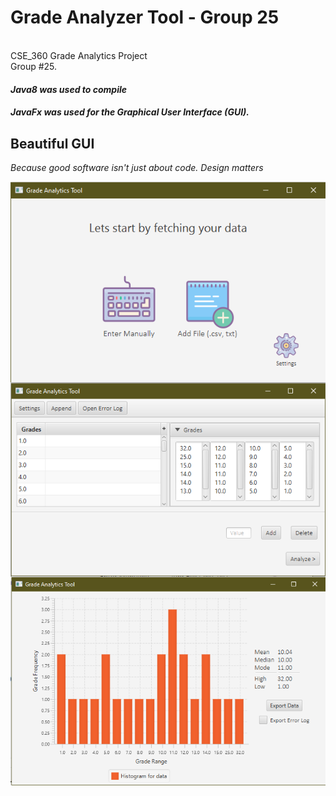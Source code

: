 # Grade Analyzer Tool - Group 25
<br>CSE_360 Grade Analytics Project</br>
Group #25.
<br />
#### *Java8 was used to compile*
#### *JavaFx was used for the Graphical User Interface (GUI).*

## Beautiful GUI
*Because good software isn't just about code. Design matters*
<br>
<p align="center">
   <img align="center" width="600" src="src/res/icons/Welcome_Screen.png">
   <br />
   <img align="center" width="600" src="src/res/icons/Data_Screen.png">
   <br />
   <img align="center" width="600" src="src/res/icons/Analysis_Screen.png">
</p>
